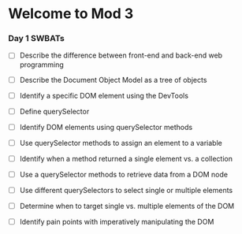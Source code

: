 # Welcome to Mod 3

### Day 1 SWBATs

- [ ] Describe the difference between front-end and back-end web programming

- [ ] Describe the Document Object Model as a tree of objects
- [ ] Identify a specific DOM element using the DevTools
- [ ] Define querySelector
- [ ] Identify DOM elements using querySelector methods
- [ ] Use querySelector methods to assign an element to a variable
- [ ] Identify when a method returned a single element vs. a collection
- [ ] Use a querySelector methods to retrieve data from a DOM node
- [ ] Use different querySelectors to select single or multiple elements
- [ ] Determine when to target single vs. multiple elements of the DOM
- [ ] Identify pain points with imperatively manipulating the DOM